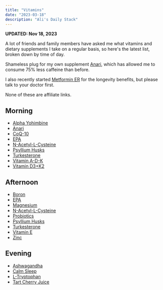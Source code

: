 ```yaml
---
title: "Vitamins"
date: "2023-03-18"
description: "Ali's Daily Stack"
---
```


**UPDATED: Nov 18, 2023**

A lot of friends and family members have asked me what vitamins and dietary supplements I take on a regular basis, so here's the latest list, broken down by time of day.

Shameless plug for my own supplement [Anari](https://anari.io), which has allowed me to consume 75% less caffeine than before.

I also recently started [Metformin ER](https://agelessrx.com/buy-metformin/) for the longevity benefits, but please talk to your doctor first.

None of these are affiliate links.



## Morning

- [Alpha Yohimbine](https://www.amazon.com/gp/product/B09MML3Y2H/ref=ppx_yo_dt_b_search_asin_title?ie=UTF8&psc=1)
- [Anari](https://anari.io)
- [CoQ-10](https://www.amazon.com/gp/product/B0014BDZ88/ref=ppx_yo_dt_b_search_asin_title?ie=UTF8&psc=1)
- [EPA](https://www.amazon.com/gp/product/B06XSD83PC/ref=ppx_yo_dt_b_asin_title_o01_s00?ie=UTF8&th=1)
- [N-Acetyl-L-Cysteine](https://www.amazon.com/dp/B008ML8D4O?psc=1&ref=ppx_yo2ov_dt_b_product_details)
- [Psyllium Husks](https://www.vitaminshoppe.com/p/psyllium-husk-acidophilus-100-capsules/vs-1132)
- [Turkesterone](https://gorillamind.com/products/turkesterone)
- [Vitamin A-D-K](https://shop.bulletproof.com/products/vitamins-a-d-k-30-count)
- [Vitamin D3+K2](https://www.amazon.com/gp/product/B07255MPRN/ref=ppx_yo_dt_b_search_asin_title?ie=UTF8&psc=1)

## Afternoon
- [Boron](https://www.amazon.com/gp/product/B07X27P7V4/ref=ppx_yo_dt_b_search_asin_title?ie=UTF8&psc=1)
- [EPA](https://www.amazon.com/gp/product/B06XSD83PC/ref=ppx_yo_dt_b_asin_title_o01_s00?ie=UTF8&th=1)
- [Magnesium](https://www.amazon.com/gp/product/B005A6964U/ref=ppx_yo_dt_b_search_asin_title?ie=UTF8&psc=1)
- [N-Acetyl-L-Cysteine](https://www.amazon.com/dp/B008ML8D4O?psc=1&ref=ppx_yo2ov_dt_b_product_details)
- [Probiotics](https://seed.com/)
- [Psyllium Husks](https://www.vitaminshoppe.com/p/psyllium-husk-acidophilus-100-capsules/vs-1132)
- [Turkesterone](https://gorillamind.com/products/turkesterone)
- [Vitamin E](https://www.amazon.com/dp/B002HZ9BJW?ref=ppx_yo2ov_dt_b_product_details&th=1)
- [Zinc](https://www.amazon.com/gp/product/B0918RXWRY/ref=ppx_yo_dt_b_search_asin_title?ie=UTF8&psc=1)

## Evening
- [Ashwagandha](https://www.amazon.com/gp/product/B07G7XZT5K/ref=ppx_yo_dt_b_search_asin_title?ie=UTF8&psc=1)
- [Calm Sleep](https://www.amazon.com/dp/B09345846G?ref=ppx_yo2ov_dt_b_product_details&th=1)
- [L-Tryptophan](https://www.vitaminshoppe.com/p/l-tryptophan-500-mg-60-veggie-caps/vs-2537)
- [Tart Cherry Juice](https://www.pureformulas.com/organic-tart-cherry-ultra-5x-100-juice-concentrate-16-fl-oz-473-ml-by-dynamic-health.html)
